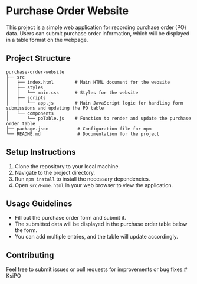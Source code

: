 # Purchase Order Website

This project is a simple web application for recording purchase order (PO) data. Users can submit purchase order information, which will be displayed in a table format on the webpage.

## Project Structure

```
purchase-order-website
├── src
│   ├── index.html        # Main HTML document for the website
│   ├── styles
│   │   └── main.css      # Styles for the website
│   ├── scripts
│   │   └── app.js        # Main JavaScript logic for handling form submissions and updating the PO table
│   └── components
│       └── poTable.js    # Function to render and update the purchase order table
├── package.json           # Configuration file for npm
└── README.md              # Documentation for the project
```

## Setup Instructions

1. Clone the repository to your local machine.
2. Navigate to the project directory.
3. Run `npm install` to install the necessary dependencies.
4. Open `src/Home.html` in your web browser to view the application.

## Usage Guidelines

- Fill out the purchase order form and submit it.
- The submitted data will be displayed in the purchase order table below the form.
- You can add multiple entries, and the table will update accordingly.

## Contributing

Feel free to submit issues or pull requests for improvements or bug fixes.#   K s i P O  
 